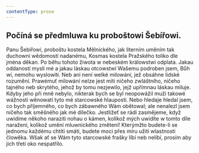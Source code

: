 ```yaml
---
contentType: prose
---
```


<section>

## Počíná se předmluwa ku proboštowi Šebířowi.

Panu Šebířowi, proboštu kostela Mělnického, jak literním uměním tak duchowní wědomostí nadanému, Kosmas kostela Pražského toliko dle jména děkan. Po běhu tohoto žiwota w nebeském králowstwí odplata. Jakau oddaností mysli mé a jakau láskau otcowstwí Wašemu podroben jsem, Bůh wí, nemohu wyslowiti. Neb ani není welké milowání, jež obsáhne lidské rozumění. Prawémuť milowání nelze jest míti ničeho zwláštního, ničeho tajného neb skrytého, jehož by tomu nezjewilo, jejž upřímnau láskau miluje. Kdyby jeho při mně nebylo, nikterak bych se byl neopowážil muži takowé wážnosti wěnowati tyto mé starcowské hlauposti. Nebo hledaje hledal jsem, co bych příjemného, co bych zábawného Wám obětowal; ale nenalezl jsem ničeho tak směšného jak mé dílečko. Jestližeť se rádi zasmějeme, když uwidíme někoho naraziti nohau o kámen, kolikož mých uwidíte w tomto díle naražení, kolikož umění mluwnického změtení! Kterýmžto budete-li se jednomu každému chtíti smáti, budete moci přes míru užiti wlastnosti člowěka. Wšak ať se Wám tyto starcowské frašky líbí neb nelíbí, prosím aby jich třetí oko nespatřilo.

</section>

